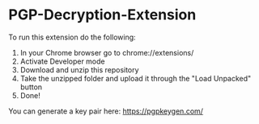 ﻿# PGP-Decryption-Extension

To run this extension do the following:

1. In your Chrome browser go to chrome://extensions/
2. Activate Developer mode
3. Download and unzip this repository
4. Take the unzipped folder and upload it through the "Load Unpacked" button
5. Done!

You can generate a key pair here: https://pgpkeygen.com/
